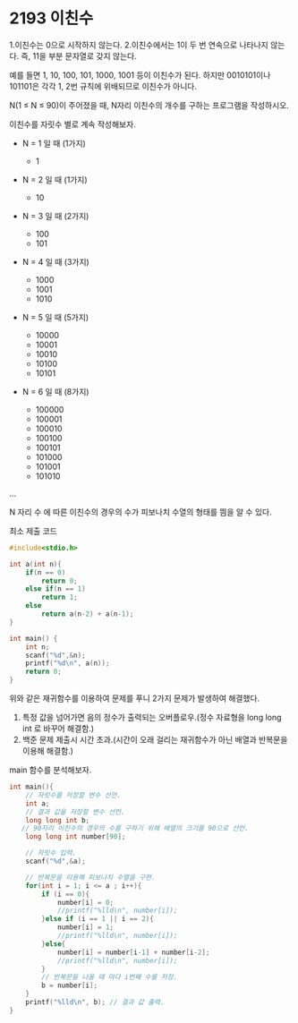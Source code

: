 # 2193 이친수
1.이친수는 0으로 시작하지 않는다.
2.이친수에서는 1이 두 번 연속으로 나타나지 않는다. 즉, 11을 부분 문자열로 갖지 않는다.

예를 들면 1, 10, 100, 101, 1000, 1001 등이 이친수가 된다. 하지만 0010101이나 101101은 각각 1, 2번 규칙에 위배되므로 이친수가 아니다.

N(1 ≤ N ≤ 90)이 주어졌을 때, N자리 이친수의 개수를 구하는 프로그램을 작성하시오.

이친수를 자릿수 별로 계속 작성해보자.


+ N = 1 일 때 (1가지)
    + 1

+ N = 2 일 때 (1가지)
    + 10

+ N = 3 일 때 (2가지)
    + 100
    + 101

+ N = 4 일 때 (3가지)
    + 1000
    + 1001
    + 1010
+ N = 5 일 때 (5가지)
    + 10000
    + 10001
    + 10010
    + 10100
    + 10101
+ N = 6 일 때 (8가지)
    + 100000
    + 100001
    + 100010
    + 100100
    + 100101
    + 101000
    + 101001
    + 101010

...

N 자리 수 에 따른 이친수의 경우의 수가 피보나치 수열의 형태를 띔을 알 수 있다.

최소 제출 코드

```C
#include<stdio.h>

int a(int n){
    if(n == 0)
        return 0; 
    else if(n == 1)
        return 1;
    else 
        return a(n-2) + a(n-1);
}

int main() {
    int n;
    scanf("%d",&n);
    printf("%d\n", a(n));
    return 0;
} 
```

위와 같은 재귀함수를 이용하여 문제를 푸니 2가지 문제가 발생하여 해결했다.

1. 특정 값을 넘어가면 음의 정수가 출력되는 오버플로우.(정수 자료형을 long long int 로 바꾸어 해결함.)
2. 백준 문제 제출시 시간 초과.(시간이 오래 걸리는 재귀함수가 아닌 배열과 반복문을 이용해 해결함.)

main 함수를 분석해보자.

```C
int main(){
    // 자릿수를 저장할 변수 선언.
    int a;
    // 결과 값을 저장할 변수 선언.
    long long int b;
   // 90자리 이친수의 경우의 수를 구하기 위해 배열의 크기를 90으로 선언.
    long long int number[90];

    // 자릿수 입력.
    scanf("%d",&a);

    // 반복문을 이용해 피보나치 수열을 구현.
    for(int i = 1; i <= a ; i++){ 
        if (i == 0){
            number[i] = 0;
            //printf("%lld\n", number[i]);
        }else if (i == 1 || i == 2){
            number[i] = 1;
            //printf("%lld\n", number[i]);
        }else{    
            number[i] = number[i-1] + number[i-2];
            //printf("%lld\n", number[i]);
        }
        // 반복문을 나올 때 마다 i번째 수를 저장.
        b = number[i]; 
    }
    printf("%lld\n", b); // 결과 값 출력.
}
```